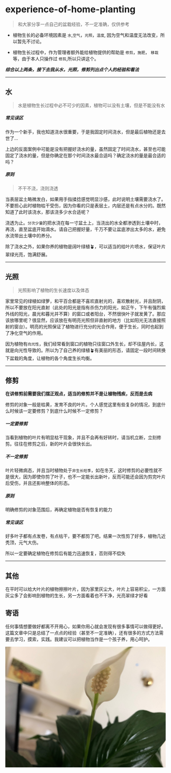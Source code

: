 # experience-of-home-planting

>和大家分享一点自己的盆栽经验，不一定准确，仅供参考

* 植物生长的必备环境因素是 `水`,`空气`，`光照`，`温度`, 因为空气和温度无法改变，所以暂先不讨论。

* 植物生长过程中，作为管理者额外能给植物提供的帮助是 `修剪`，`施肥`， `移栽`等，由于本人只操作过 `修剪`,所以只讲这个。

***综合以上两条，接下去我从水，光照，修剪列出点个人的经验和看法***

---
## 水

>水是植物生长过程中必不可少的因素，植物可以没有土壤，但是不能没有水

##### 常见误区

作为一个新手，我也知道浇水很重要，于是我固定时间浇水，但是最后植物还是去世了...

上边的反面案例中可能是没有把握好浇水的量，虽然固定了时间浇水，甚至也可能固定了浇水的量，但是你确定在那个时间浇水最合适吗？确定浇水的量是最合适的吗？
##### 原则

>不干不浇，浇则浇透

当表层盆土略微发白，如果用手指揉捻感觉明显沙感，此时说明土壤需要浇水了。不要担心此时植物枯干受伤，因为你看的只是表层土，内层还是有点水分的。既然知道了此时该浇水，那该浇多少水合适呢？

浇透为止。`分次少量`的把水浇在每一寸盆土上，当浇出的水全都渗透到土壤中时，再浇，直至盆底开始滴水。请自己把握好量，千万不要让盆底渗出太多的水，避免水流带出土壤中的养分。

除了浇水之外，如果你养的植物是阔叶绿植🪴，可以适当的给叶片喷水，保证叶片翠绿光亮，饱满舒展。

---
## 光照

>光照影响了植物的生长速度以及体态

家里常见的绿植如绿箩，和平百合都是不喜欢直射光的，喜欢散射光，并且耐阴，所以不要放在阳光直射（此处的阳光是指有杀伤力的阳光，如正午，下午有强烈紫外线的阳光，晨光和暮光并不算）的窗口或者阳台，不然很快叶子就发黄了。那应该放哪里呢？很显然，应该放在有明亮光照但非直射的地方（比如阳光无法直接照射的窗台）。明亮的光照保证了植物进行充分的光合作用，便于生长，同时也起到了净化空气的作用。

因为植物有`向光性`，我们经常看到窗口的植物只往窗口外生长，却不往屋内长，这就是向光性导致的。所以为了自己养的绿植🪴有美丽的形态，请固定一段时间转换下盆栽的角度，让植物的各个角度生长均衡。

---
## 修剪

**在讲修剪前需要我们摆正观点，适当的修剪并不是让植物残疾，反而是去病**

修剪的对象一般是枯黄，发育不良的叶片。个人感觉这里有些复杂的情况，到底什么时候该一定要修剪？到底什么时候不一定修剪？

##### 一定要修剪

当看到植物的叶片有明显枯干现象，并且不会再有好转时，请当机立断，立刻修剪。往往在修剪之后，新的叶片会很快长出。

##### 不一定修剪

叶片轻微病态，并且当时植物处于`非生长旺季`，如在冬天，这时修剪的必要性就不是很大，因为即使你剪了叶子，也不一定能长出新叶，反而可能还会因为剪完叶片后受伤，并且还影响整体的形态。

##### 原则

明确修剪的对象范围后，再确定植物是否有恢复的能力

##### 常见误区

好多叶子都有点发卷，有点枯干，要不都剪了吧。结果一次性剪了好多，植物几近秃顶，元气大伤。

所以一定要确定植物在修剪后有能力迅速恢复，否则得不偿失

---

## 其他

在平时可以给大叶片的植物擦擦叶片，因为家里灰尘大，叶片上容易积尘，一方面灰尘多了会影响到植物的生长，另一方面看着也不干净，光亮翠绿才好看
## 寄语

任何事情想要做好都离不开用心，如果你用心就会发现有很多事情可以做得更好。这篇文章中只是总结了一点点的经验（甚至不一定准确），还有很多的方式方法需要去学习，摸索，实践。我建议可以把植物当作是一个孩子养，用心呵护。

![我的和平百合](/assets/peace_lily.jpg)